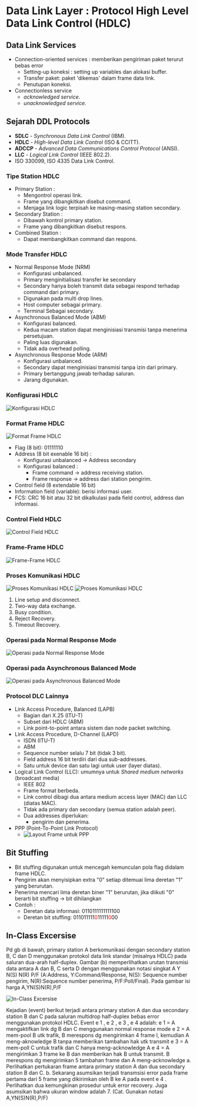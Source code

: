 # Data Link Layer : Protocol High Level Data Link Control (HDLC)

## Data Link Services

- Connection-oriented services : memberikan pengiriman paket terurut bebas error
  - Setting-up koneksi : setting up variables dan alokasi buffer.
  - Transfer paket: paket 'dikemas' dalam frame data link.
  - Penutupan koneksi.
- Connectionless service
  - _acknowledged service_.
  - _unacknowledged service_.

## Sejarah DDL Protocols

- **SDLC** - _Synchronous Data Link Control_ (IBM).
- **HDLC** - _High-level Data Link Control_ (ISO & CCITT).
- **ADCCP** - _Advanced Data Communications Control Protocol_ (ANSI).
- **LLC** - _Logical Link Control_ (IEEE 802.2).
- ISO 330099, ISO 4335 Data Link Control.

### Tipe Station HDLC

- Primary Station :
  - Mengontrol operasi link.
  - Frame yang dibangkitkan disebut command.
  - Menjaga link logic terpisah ke masing-masing station secondary.
- Secondary Station :
  - Dibawah kontrol primary station.
  - Frame yang dibangkitkan disebut respons.
- Combined Station :
  - Dapat membangkitkan command dan respons.

### Mode Transfer HDLC

- Normal Response Mode (NRM)
  - Konfigurasi unbalanced.
  - Primary menginitialisasi transfer ke secondary
  - Secondary hanya boleh transmit data sebagai respond terhadap command dari primary.
  - Digunakan pada multi drop lines.
  - Host computer sebagai primary.
  - Terminal Sebagai secondary.
- Asynchronous Balanced Mode (ABM)
  - Konfigurasi balanced.
  - Kedua macam station dapat menginisiasi transmisi tanpa menerima persetujuan.
  - Paling luas digunakan.
  - Tidak ada overhead polling.
- Asynchronous Response Mode (ARM)
  - Konfigurasi unbalanced.
  - Secondary dapat menginisiasi transmisi tanpa izin dari primary.
  - Primary bertanggung jawab terhadap saluran.
  - Jarang digunakan.

### Konfigurasi HDLC

![Konfigurasi HDLC](./img/1.png)

### Format Frame HDLC

![Format Frame HDLC](./img/2.png)

- Flag (8 bit): 01111110
- Address (8 bit exenable 16 bit) :
  - Konfigurasi unbalanced -> Address secondary
  - Konfigurasi balanced :
    - Frame command -> address receiving station.
    - Frame response -> address dari station pengirim.
- Control field (8 extendable 16 bit)
- Information field (variable): berisi informasi user.
- FCS: CRC 16 bit atau 32 bit dikalkulasi pada field control, address dan informasi.

### Control Field HDLC

![Control Field HDLC](./img/3.png)

### Frame-Frame HDLC

![Frame-Frame HDLC](./img/4.png)

### Proses Komunikasi HDLC

![Proses Komunikasi HDLC](./img/6.png)
![Proses Komunikasi HDLC](./img/7.png)

1. Line setup and disconnect.
2. Two-way data exchange.
3. Busy condition.
4. Reject Recovery.
5. Timeout Recovery.

### Operasi pada Normal Response Mode

![Operasi pada Normal Response Mode](./img/8.png)

### Operasi pada Asynchronous Balanced Mode

![Operasi pada Asynchronous Balanced Mode](./img/9.png)

### Protocol DLC Lainnya

- Link Access Procedure, Balanced (LAPB)
  - Bagian dari X.25 (ITU-T)
  - Subset dari HDLC (ABM)
  - Link point-to-point antara sistem dan node packet switching.
- Link Access Procedure, D-Channel (LAPD)
  - ISDN (ITU-T)
  - ABM
  - Sequence number selalu 7 bit (tidak 3 bit).
  - Field address 16 bit terdiri dari dua sub-addresses.
  - Satu untuk device dan satu lagi untuk user (layer diatas).
- Logical Link Control (LLC): umumnya untuk _Shared medium networks_ (broadcast media)
  - IEEE 802
  - Frame format berbeda.
  - Link control dibagi dua antara medium access layer (MAC) dan LLC (diatas MAC).
  - Tidak ada primary dan secondary (semua station adalah peer).
  - Dua addresses diperlukan:
    - pengirim dan penerima.
- PPP (Point-To-Point Link Protocol)
  - ![Layout Frame untuk PPP](./img/10.png)

## Bit Stuffing

- Bit stuffing digunakan untuk mencegah kemunculan pola flag didalam frame HDLC.
- Pengirim akan menyisipkan extra "0" setiap ditemuai lima deretan "1" yang berurutan.
- Penerima mencari lima deretan biner "1" berurutan, jika diikuti "0" berarti bit stuffing -> bit dihilangkan
- Contoh :
  - Deretan data informasi: 0110111111111100
  - Deretan bit stuffing: 011011111<font color="red">0</font>11111<font color="red">0</font>00

## In-Class Excersise

Pd gb di bawah, primary station A berkomunikasi dengan secondary station B, C dan D menggunakan protokol data link
standar (misalnya HDLC) pada saluran dua-arah half-duplex. Gambar (b) memperlihatkan urutan transmisi data antara A
dan B, C serta D dengan menggunakan notasi singkat A Y N(S) N(R) P/F (A:Address, Y:Command/Response, N(S):
Sequence number pengirim, N(R):Sequence number penerima, P/F:Poll/Final). Pada gambar isi harga A,YN(S)N(R),P/F

![In-Class Excersise](./img/11.png)

Kejadian (event) berikut terjadi antara primary station A dan dua secondary
station B dan C pada saluran multidrop half-duplex bebas error menggunakan
protokol HDLC. Event e 1 , e 2 , e 3 , e 4 adalah:
e 1 = A mengaktifkan link dg B dan C menggunakan normal response mode
e 2 = A mem-pool B utk trafik, B merespons dg mengirimkan 4 frame I,
kemudian A meng-aknowledge B tanpa memberikan tambahan hak utk
transmit
e 3 = A mem-poll C untuk trafik dan C hanya meng-acknowledge A
e 4 = A mengirimkan 3 frame ke B dan memberikan hak B untuk transmit. B
merespons dg mengirimkan 5 tambahan frame dan A meng-acknowledge
a. Perlihatkan pertukaran frame antara primary station A dan dua secondary
station B dan C.
b. Sekarang asumsikan terjadi transmsisi error pada frame pertama dari 5 frame
yang dikirimkan oleh B ke A pada event e 4 . Perlihatkan dua kemungkinan
prosedur untuk error recovery. Juga asumsikan bahwa ukuran window adalah 7.
(Cat. Gunakan notasi A,YN(S)N(R),P/F)
